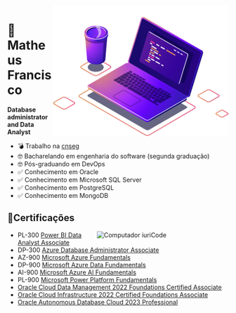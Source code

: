 <div id="top"></div>
<img src="https://github.com/dirceuresende/dirceuresende/raw/main/computer-illustration.png" min-width="400px" max-width="400px" width="400px" align="right" alt="Computador iuriCode" />

<h1>👋 Matheus Francisco </h1>

**Database administrator and Data Analyst**

- 💣 Trabalho na [cnseg](https://cnseg.org.br/)
- 🤓 Bacharelando em engenharia do software (segunda graduação)
- 🤓 Pós-graduando em DevOps
- ✅ Conhecimento em Oracle
- ✅ Conhecimento em Microsoft SQL Server
- ✅ Conhecimento em PostgreSQL
- ✅ Conhecimento em MongoDB


<h2>🎯Certificações</h2>
<img src="https://user-images.githubusercontent.com/67348204/235379724-4578a774-4121-4af5-9e5c-019355d3d8df.png" min-width="300px" max-width="300px" width="300px" align="right" alt="Computador iuriCode" />


- PL-300 [Power BI Data Analyst Associate](https://learn.microsoft.com/pt-br/users/matheusfrancisco-0785/credentials/ea2f53f51762949?ref=https%3A%2F%2Fwww.linkedin.com%2F)
- DP-300 [Azure Database Administrator Associate](https://www.credly.com/badges/806bb37e-3293-4d9b-a6e0-7bba1de1b36b/public_url)
- AZ-900 [Microsoft Azure Fundamentals](https://www.credly.com/badges/38b63a3a-b55a-49a2-96e0-dbbf56b79d5f)
- DP-900 [Microsoft Azure Data Fundamentals](https://www.credly.com/badges/b4e60575-dafb-42fc-b501-703835580b65)
- AI-900 [Microsoft Azure AI Fundamentals](https://www.credly.com/badges/326f469c-efae-4812-9311-ebe9997a8a07)
- PL-900 [Microsoft Power Platform Fundamentals](https://www.credly.com/badges/5af8391e-fbfa-4ebb-8269-9c5700234b77/public_url)
- [Oracle Cloud Data Management 2022 Foundations Certified Associate](https://catalog-education.oracle.com/pls/certview/sharebadge?id=4F93E3C2C9B1930CAEDEE797824E229F326A509AD69F24A21193C5CAF251C517)
- [Oracle Cloud Infrastructure 2022 Certified Foundations Associate](https://catalog-education.oracle.com/pls/certview/sharebadge?id=1CACA29A72E8F6F9C4736792E83D919ED6FB8D0CBF4AC5CE7837A0345E370018)
- [Oracle Autonomous Database Cloud 2023 Professional](https://catalog-education.oracle.com/pls/certview/sharebadge?id=8B46D563C14232FC1F1E955C5ADB433F09F3A65999B4E9028272849019D1F2D6)
